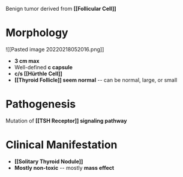 Benign tumor derived from **[[Follicular Cell]]**

# Morphology

![[Pasted image 20220218052016.png]]

- **3 cm max**
- Well-defined **c capsule**
- **c/s [[Hürthle Cell]]**
- **[[Thyroid Follicle]] seem normal** -- can be normal, large, or small

# Pathogenesis
Mutation of **[[TSH Receptor]] signaling pathway**

# Clinical Manifestation
- **[[Solitary Thyroid Nodule]]**
- **Mostly non-toxic** -- mostly **mass effect**

